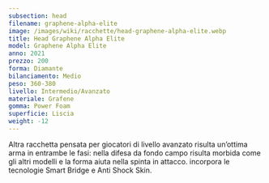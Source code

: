 ```yaml
---
subsection: head
filename: graphene-alpha-elite
image: /images/wiki/racchette/head-graphene-alpha-elite.webp
title: Head Graphene Alpha Elite
model: Graphene Alpha Elite
anno: 2021
prezzo: 200
forma: Diamante
bilanciamento: Medio
peso: 360-380
livello: Intermedio/Avanzato
materiale: Grafene
gomma: Power Foam
superficie: Liscia
weight: -12
---
```

Altra racchetta pensata per giocatori di livello avanzato risulta un’ottima arma in entrambe le fasi: nella difesa da fondo campo risulta morbida come gli altri modelli e la forma aiuta nella spinta in attacco. incorpora le tecnologie Smart Bridge e Anti Shock Skin.